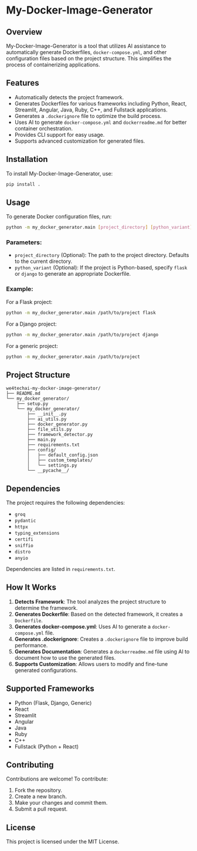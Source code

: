 # My-Docker-Image-Generator

## Overview
My-Docker-Image-Generator is a tool that utilizes AI assistance to automatically generate Dockerfiles, `docker-compose.yml`, and other configuration files based on the project structure. This simplifies the process of containerizing applications.

## Features
- Automatically detects the project framework.
- Generates Dockerfiles for various frameworks including Python, React, Streamlit, Angular, Java, Ruby, C++, and Fullstack applications.
- Generates a `.dockerignore` file to optimize the build process.
- Uses AI to generate `docker-compose.yml` and `dockerreadme.md` for better container orchestration.
- Provides CLI support for easy usage.
- Supports advanced customization for generated files.

## Installation
To install My-Docker-Image-Generator, use:
```sh
pip install .
```

## Usage
To generate Docker configuration files, run:
```sh
python -m my_docker_generator.main [project_directory] [python_variant]
```

### Parameters:
- `project_directory` (Optional): The path to the project directory. Defaults to the current directory.
- `python_variant` (Optional): If the project is Python-based, specify `flask` or `django` to generate an appropriate Dockerfile.

### Example:
For a Flask project:
```sh
python -m my_docker_generator.main /path/to/project flask
```

For a Django project:
```sh
python -m my_docker_generator.main /path/to/project django
```

For a generic project:
```sh
python -m my_docker_generator.main /path/to/project
```

## Project Structure
```
we4techai-my-docker-image-generator/
├── README.md
└── my_docker_generator/
    ├── setup.py
    └── my_docker_generator/
        ├── __init__.py
        ├── ai_utils.py
        ├── docker_generator.py
        ├── file_utils.py
        ├── framework_detector.py
        ├── main.py
        ├── requirements.txt
        ├── config/
        │   ├── default_config.json
        │   ├── custom_templates/
        │   └── settings.py
        └── __pycache__/
```

## Dependencies
The project requires the following dependencies:
- `groq`
- `pydantic`
- `httpx`
- `typing_extensions`
- `certifi`
- `sniffio`
- `distro`
- `anyio`

Dependencies are listed in `requirements.txt`.

## How It Works
1. **Detects Framework**: The tool analyzes the project structure to determine the framework.
2. **Generates Dockerfile**: Based on the detected framework, it creates a `Dockerfile`.
3. **Generates docker-compose.yml**: Uses AI to generate a `docker-compose.yml` file.
4. **Generates .dockerignore**: Creates a `.dockerignore` file to improve build performance.
5. **Generates Documentation**: Generates a `dockerreadme.md` file using AI to document how to use the generated files.
6. **Supports Customization**: Allows users to modify and fine-tune generated configurations.

## Supported Frameworks
- Python (Flask, Django, Generic)
- React
- Streamlit
- Angular
- Java
- Ruby
- C++
- Fullstack (Python + React)

## Contributing
Contributions are welcome! To contribute:
1. Fork the repository.
2. Create a new branch.
3. Make your changes and commit them.
4. Submit a pull request.

## License
This project is licensed under the MIT License.

